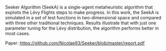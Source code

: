 Seeker Algorithm (SeekA) is a single-agent metaheuristic algorithm that exploits the Lévy Flights steps to make progress. In this work, the SeekA is simulated in a set of test functions in two-dimensional space and compared with three other traditional techniques. Results illustrate that with just one parameter tuning for the Lévy distribution, the algorithm performs better in most cases.

Paper: https://github.com/Nicolae93/Seeker/blob/master/report.pdf
